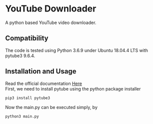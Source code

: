 # YouTube Downloader 
A python based YouTube video downloader.
## Compatibility
The code is tested using Python 3.6.9 under Ubuntu 18.04.4 LTS with pytube3 9.6.4.
## Installation and Usage
Read the official documentation [Here](https://python-pytube.readthedocs.io/en/latest/) <br />
First, we need to install pytube using the python package installer
```
pip3 install pytube3

```
Now the main.py can be executed simply, by
```
python3 main.py
```
